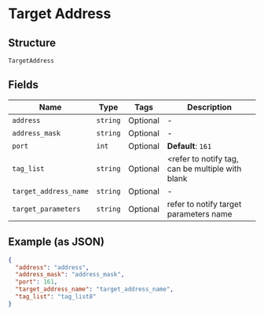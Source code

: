 
# Target Address

## Structure

`TargetAddress`

## Fields

| Name | Type | Tags | Description |
|  --- | --- | --- | --- |
| `address` | `string` | Optional | - |
| `address_mask` | `string` | Optional | - |
| `port` | `int` | Optional | **Default**: `161` |
| `tag_list` | `string` | Optional | <refer to notify tag, can be multiple with blank |
| `target_address_name` | `string` | Optional | - |
| `target_parameters` | `string` | Optional | refer to notify target parameters name |

## Example (as JSON)

```json
{
  "address": "address",
  "address_mask": "address_mask",
  "port": 161,
  "target_address_name": "target_address_name",
  "tag_list": "tag_list8"
}
```

